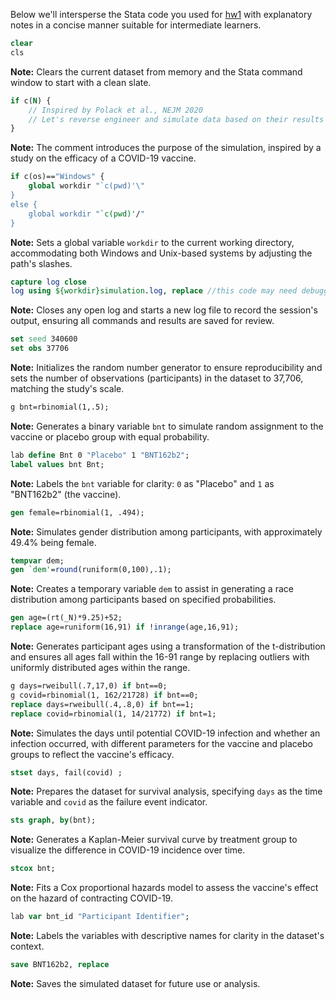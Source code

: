 ﻿Below we'll intersperse the Stata code you used for [hw1](https://jhustata.github.io/intermediate/chapter1.html#homework) with explanatory notes in a concise manner suitable for intermediate learners.

```stata
clear 
cls
```
**Note:** Clears the current dataset from memory and the Stata command window to start with a clean slate.

```stata
if c(N) { 
    // Inspired by Polack et al., NEJM 2020
    // Let's reverse engineer and simulate data based on their results
}
```
**Note:** The comment introduces the purpose of the simulation, inspired by a study on the efficacy of a COVID-19 vaccine.

```stata
if c(os)=="Windows" {
    global workdir "`c(pwd)'\"
}
else {
    global workdir "`c(pwd)'/"
}
```
**Note:** Sets a global variable `workdir` to the current working directory, accommodating both Windows and Unix-based systems by adjusting the path's slashes.

```stata
capture log close
log using ${workdir}simulation.log, replace //this code may need debugging for those with spaces in their filepaths
```
**Note:** Closes any open log and starts a new log file to record the session's output, ensuring all commands and results are saved for review.

```stata
set seed 340600
set obs 37706
```
**Note:** Initializes the random number generator to ensure reproducibility and sets the number of observations (participants) in the dataset to 37,706, matching the study's scale.

```stata
g bnt=rbinomial(1,.5);
```
**Note:** Generates a binary variable `bnt` to simulate random assignment to the vaccine or placebo group with equal probability.

```stata
lab define Bnt 0 "Placebo" 1 "BNT162b2";
label values bnt Bnt;
```
**Note:** Labels the `bnt` variable for clarity: `0` as "Placebo" and `1` as "BNT162b2" (the vaccine).

```stata
gen female=rbinomial(1, .494);
```
**Note:** Simulates gender distribution among participants, with approximately 49.4% being female.

```stata
tempvar dem;
gen `dem'=round(runiform(0,100),.1); 
```
**Note:** Creates a temporary variable `dem` to assist in generating a race distribution among participants based on specified probabilities.

```stata
gen age=(rt(_N)*9.25)+52; 
replace age=runiform(16,91) if !inrange(age,16,91); 
```
**Note:** Generates participant ages using a transformation of the t-distribution and ensures all ages fall within the 16-91 range by replacing outliers with uniformly distributed ages within the range.

```stata
g days=rweibull(.7,17,0) if bnt==0;
g covid=rbinomial(1, 162/21728) if bnt==0; 
replace days=rweibull(.4,.8,0) if bnt==1;
replace covid=rbinomial(1, 14/21772) if bnt=1; 
```
**Note:** Simulates the days until potential COVID-19 infection and whether an infection occurred, with different parameters for the vaccine and placebo groups to reflect the vaccine's efficacy.

```stata
stset days, fail(covid) ;
```
**Note:** Prepares the dataset for survival analysis, specifying `days` as the time variable and `covid` as the failure event indicator.

```stata
sts graph, by(bnt);
```
**Note:** Generates a Kaplan-Meier survival curve by treatment group to visualize the difference in COVID-19 incidence over time.

```stata
stcox bnt;
```
**Note:** Fits a Cox proportional hazards model to assess the vaccine's effect on the hazard of contracting COVID-19.

```stata
lab var bnt_id "Participant Identifier";
```
**Note:** Labels the variables with descriptive names for clarity in the dataset's context.

```stata
save BNT162b2, replace 
```
**Note:** Saves the simulated dataset for future use or analysis.

